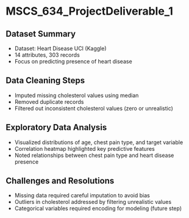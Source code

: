 # MSCS_634_ProjectDeliverable_1

## Dataset Summary
- Dataset: Heart Disease UCI (Kaggle)
- 14 attributes, 303 records
- Focus on predicting presence of heart disease

## Data Cleaning Steps
- Imputed missing cholesterol values using median
- Removed duplicate records
- Filtered out inconsistent cholesterol values (zero or unrealistic)

## Exploratory Data Analysis
- Visualized distributions of age, chest pain type, and target variable
- Correlation heatmap highlighted key predictive features
- Noted relationships between chest pain type and heart disease presence

## Challenges and Resolutions
- Missing data required careful imputation to avoid bias
- Outliers in cholesterol addressed by filtering unrealistic values
- Categorical variables required encoding for modeling (future step)
